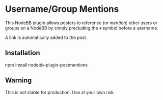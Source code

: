 # Username/Group Mentions

This NodeBB plugin allows posters to reference (or *mention*) other users or groups on a NodeBB by simply
precluding the `#` symbol before a username.

A link is automatically added to the post.

## Installation

npm install nodebb-plugin-postmentions

## Warning
This is not stable for production. Use at your own risk.